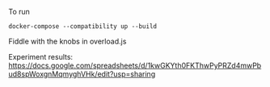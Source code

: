 To run

```
docker-compose --compatibility up --build
```

Fiddle with the knobs in overload.js

Experiment results: https://docs.google.com/spreadsheets/d/1kwGKYth0FKThwPyPRZd4mwPbud8spWoxgnMqmyghVHk/edit?usp=sharing